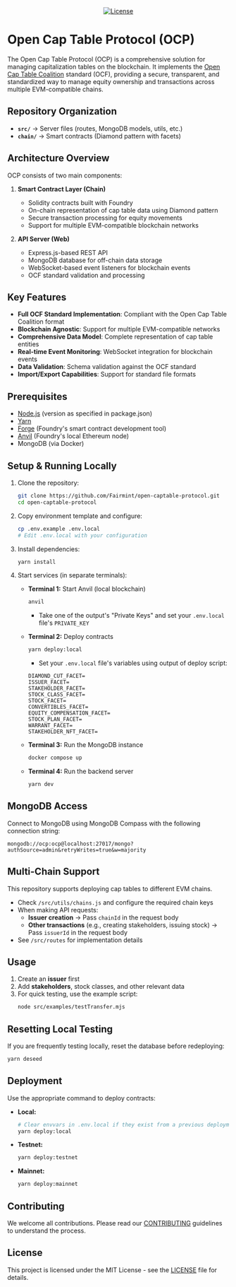<div align="center">
  <a href="https://github.com/victormimo/open-captable-protocol/blob/main/LICENSE">
    <img alt="License" src="https://img.shields.io/github/license/victormimo/open-captable-protocol">
  </a>
</div>

# Open Cap Table Protocol (OCP)

The Open Cap Table Protocol (OCP) is a comprehensive solution for managing capitalization tables on the blockchain. It implements the [Open Cap Table Coalition](https://github.com/Open-Cap-Table-Coalition/Open-Cap-Format-OCF) standard (OCF), providing a secure, transparent, and standardized way to manage equity ownership and transactions across multiple EVM-compatible chains.

## Repository Organization

- **`src/`** → Server files (routes, MongoDB models, utils, etc.)
- **`chain/`** → Smart contracts (Diamond pattern with facets)

## Architecture Overview

OCP consists of two main components:

1. **Smart Contract Layer (Chain)**
   - Solidity contracts built with Foundry
   - On-chain representation of cap table data using Diamond pattern
   - Secure transaction processing for equity movements
   - Support for multiple EVM-compatible blockchain networks

2. **API Server (Web)**
   - Express.js-based REST API
   - MongoDB database for off-chain data storage
   - WebSocket-based event listeners for blockchain events
   - OCF standard validation and processing

## Key Features

- **Full OCF Standard Implementation**: Compliant with the Open Cap Table Coalition format
- **Blockchain Agnostic**: Support for multiple EVM-compatible networks
- **Comprehensive Data Model**: Complete representation of cap table entities
- **Real-time Event Monitoring**: WebSocket integration for blockchain events
- **Data Validation**: Schema validation against the OCF standard
- **Import/Export Capabilities**: Support for standard file formats

## Prerequisites

- [Node.js](https://nodejs.org/) (version as specified in package.json)
- [Yarn](https://yarnpkg.com/)
- [Forge](https://book.getfoundry.sh/) (Foundry's smart contract development tool)
- [Anvil](https://book.getfoundry.sh/) (Foundry's local Ethereum node)
- MongoDB (via Docker)

## Setup & Running Locally

1. Clone the repository:
   ```bash
   git clone https://github.com/Fairmint/open-captable-protocol.git
   cd open-captable-protocol
   ```

2. Copy environment template and configure:
   ```bash
   cp .env.example .env.local
   # Edit .env.local with your configuration
   ```

3. Install dependencies:
   ```bash
   yarn install
   ```

4. Start services (in separate terminals):

   - **Terminal 1:** Start Anvil (local blockchain)
     ```bash
     anvil
     ```
     - Take one of the output's "Private Keys" and set your `.env.local` file's `PRIVATE_KEY`

   - **Terminal 2:** Deploy contracts
     ```bash
     yarn deploy:local
     ```
     - Set your `.env.local` file's variables using output of deploy script:
     ```
     DIAMOND_CUT_FACET=
     ISSUER_FACET=
     STAKEHOLDER_FACET=
     STOCK_CLASS_FACET=
     STOCK_FACET=
     CONVERTIBLES_FACET=
     EQUITY_COMPENSATION_FACET=
     STOCK_PLAN_FACET=
     WARRANT_FACET=
     STAKEHOLDER_NFT_FACET=
     ```

   - **Terminal 3:** Run the MongoDB instance
     ```bash
     docker compose up
     ```

   - **Terminal 4:** Run the backend server
     ```bash
     yarn dev
     ```

## MongoDB Access

Connect to MongoDB using MongoDB Compass with the following connection string:

```
mongodb://ocp:ocp@localhost:27017/mongo?authSource=admin&retryWrites=true&w=majority
```

## Multi-Chain Support

This repository supports deploying cap tables to different EVM chains.

- Check `/src/utils/chains.js` and configure the required chain keys
- When making API requests:
  - **Issuer creation** → Pass `chainId` in the request body
  - **Other transactions** (e.g., creating stakeholders, issuing stock) → Pass `issuerId` in the request body
- See `/src/routes` for implementation details

## Usage

1. Create an **issuer** first
2. Add **stakeholders**, stock classes, and other relevant data
3. For quick testing, use the example script:
   ```bash
   node src/examples/testTransfer.mjs
   ```

## Resetting Local Testing

If you are frequently testing locally, reset the database before redeploying:

```bash
yarn deseed
```

## Deployment

Use the appropriate command to deploy contracts:

- **Local:**
  ```bash
  # Clear envvars in .env.local if they exist from a previous deployment
  yarn deploy:local
  ```
- **Testnet:**
  ```bash
  yarn deploy:testnet
  ```
- **Mainnet:**
  ```bash
  yarn deploy:mainnet
  ```

## Contributing

We welcome all contributions. Please read our [CONTRIBUTING](./CONTRIBUTING.md) guidelines to understand the process.

## License

This project is licensed under the MIT License - see the [LICENSE](LICENSE) file for details.

